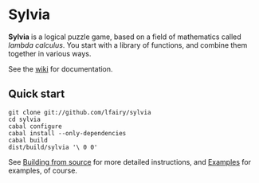 Sylvia
======

**Sylvia** is a logical puzzle game, based on a field of mathematics
called *lambda calculus*. You start with a library of functions, and
combine them together in various ways.

See the [wiki][] for documentation.


Quick start
-----------

    git clone git://github.com/lfairy/sylvia
    cd sylvia
    cabal configure
    cabal install --only-dependencies
    cabal build
    dist/build/sylvia '\ 0 0'

See [Building from source][] for more detailed instructions, and
[Examples][] for examples, of course.


[wiki]: https://github.com/lfairy/sylvia/wiki
[Building from source]: https://github.com/lfairy/sylvia/wiki/Building-from-source
[Examples]: https://github.com/lfairy/sylvia/wiki/Examples

